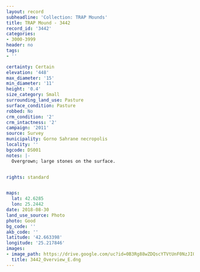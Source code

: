 ```yaml
---
layout: record
subheadline: 'Collection: TRAP Mounds'
title: TRAP Mound - 3442
record_id: '3442'
categories:
- 3000-3999
header: no
tags:
- ''

certainty: Certain
elevation: '448'
max_diameter: '15'
min_diameter: '11'
height: '0.4'
size_category: Small
surrounding_land_use: Pasture
surface_condition: Pasture
robbed: No
crm_condition: '2'
crm_intactness: '2'
campaign: '2011'
source: Survey
municipality: Gorno Sahrane necropolis
locality: ''
bgcode: DS001
notes: |-
  Overgrown; large stones on the surface.


rights: standard


maps:
  lat: 42.6285
  lon: 25.2442
date: 2018-08-30
land_use_source: Photo
photo: Good
bg_code: ''
akb_code: ''
latitude: '42.663398'
longitude: '25.217846'
images:
- image_path: https://drive.google.com/uc?id=0B3Rg88wZDQscYTVtUnF0NzJIOFk
  title: 3442_Overview_E.dng
---
```

